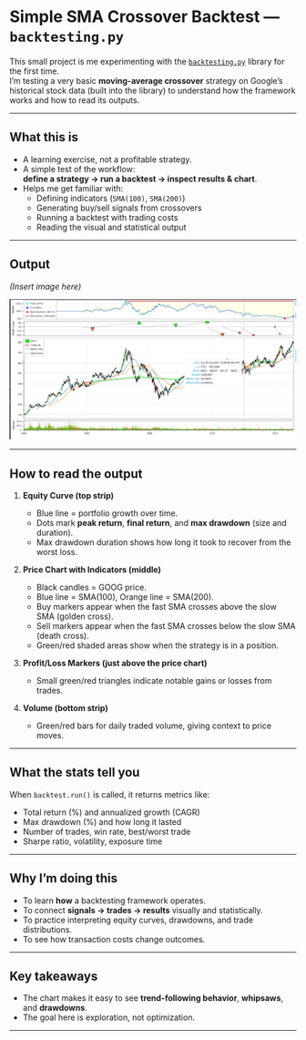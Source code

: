# Simple SMA Crossover Backtest — `backtesting.py`

This small project is me experimenting with the [`backtesting.py`](https://kernc.github.io/backtesting.py/) library for the first time.  
I’m testing a very basic **moving-average crossover** strategy on Google’s historical stock data (built into the library) to understand how the framework works and how to read its outputs.

---

## What this is

- A learning exercise, not a profitable strategy.
- A simple test of the workflow:  
  **define a strategy → run a backtest → inspect results & chart**.
- Helps me get familiar with:
  - Defining indicators (`SMA(100)`, `SMA(200)`)
  - Generating buy/sell signals from crossovers
  - Running a backtest with trading costs
  - Reading the visual and statistical output

---

## Output

*(Insert image here)*

![SMA Crossover Backtest Output](output/backtest_output.png)

---

## How to read the output

1. **Equity Curve (top strip)**  
   - Blue line = portfolio growth over time.  
   - Dots mark **peak return**, **final return**, and **max drawdown** (size and duration).  
   - Max drawdown duration shows how long it took to recover from the worst loss.

2. **Price Chart with Indicators (middle)**  
   - Black candles = GOOG price.  
   - Blue line = SMA(100), Orange line = SMA(200).  
   - Buy markers appear when the fast SMA crosses above the slow SMA (golden cross).  
   - Sell markers appear when the fast SMA crosses below the slow SMA (death cross).  
   - Green/red shaded areas show when the strategy is in a position.

3. **Profit/Loss Markers (just above the price chart)**  
   - Small green/red triangles indicate notable gains or losses from trades.

4. **Volume (bottom strip)**  
   - Green/red bars for daily traded volume, giving context to price moves.

---

## What the stats tell you

When `backtest.run()` is called, it returns metrics like:

- Total return (%) and annualized growth (CAGR)  
- Max drawdown (%) and how long it lasted  
- Number of trades, win rate, best/worst trade  
- Sharpe ratio, volatility, exposure time  

---

## Why I’m doing this

- To learn **how** a backtesting framework operates.  
- To connect **signals → trades → results** visually and statistically.  
- To practice interpreting equity curves, drawdowns, and trade distributions.  
- To see how transaction costs change outcomes.

---

## Key takeaways

- The chart makes it easy to see **trend-following behavior**, **whipsaws**, and **drawdowns**.  
- The goal here is exploration, not optimization.

---
